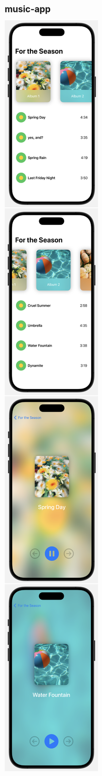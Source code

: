 # music-app

<img src="https://github.com/ella-guo-yixin/music-app/blob/main/view1.png" alt="Interface View" width="300" height="600">
<img src="https://github.com/ella-guo-yixin/music-app/blob/main/view2.png" alt="Interface View" width="300" height="600">
<img src="https://github.com/ella-guo-yixin/music-app/blob/main/song1.png" alt="Interface View" width="300" height="600">
<img src="https://github.com/ella-guo-yixin/music-app/blob/main/song2.png" alt="Interface View" width="300" height="600">
